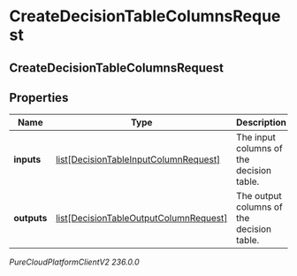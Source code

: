 # CreateDecisionTableColumnsRequest

## CreateDecisionTableColumnsRequest

## Properties

|Name | Type | Description | Notes|
|------------ | ------------- | ------------- | -------------|
| **inputs** | [list[DecisionTableInputColumnRequest]](DecisionTableInputColumnRequest) | The input columns of the decision table. | |
| **outputs** | [list[DecisionTableOutputColumnRequest]](DecisionTableOutputColumnRequest) | The output columns of the decision table. | |



_PureCloudPlatformClientV2 236.0.0_
